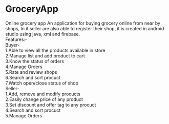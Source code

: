 # GroceryApp<br />
Online grocery app
An application for buying grocery online from near by shops, In it seller are also able to register their shop, it is created in android studio using java, xml and firebase.<br />
Features:-<br />
Buyer-<br />
1.Able to view all the products available in store<br />
2.Manage list and add product to cart<br />
3.Know the status of orders<br />
4.Manage Orders<br />
5.Rate and review shops<br />
6.Search and sort procuct<br />
7.Watch open/close status of shop<br />
Seller-<br />
1.Add, remove and modify procucts<br />
2.Easily change price of any product<br />
3.Set discount and offer tag to any procuct<br />
4.Search and sort procuct<br />
5.Manage Orders<br />
